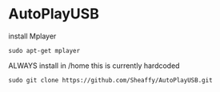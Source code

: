 # AutoPlayUSB

install Mplayer
```
sudo apt-get mplayer
```
ALWAYS install in /home this is currently hardcoded
```
sudo git clone https://github.com/Sheaffy/AutoPlayUSB.git
```
